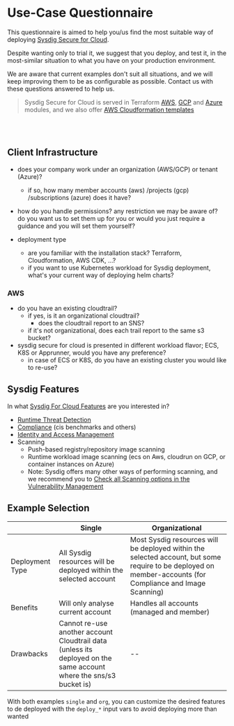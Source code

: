 # Use-Case Questionnaire

This questionnaire is aimed to help you/us find the most suitable way of deploying [Sysdig Secure for Cloud](https://docs.sysdig.com/en/docs/installation/sysdig-secure-for-cloud/).

Despite wanting only to trial it, we suggest that you deploy, and test it, in the most-similar situation to what
you have on your production environment.

We are aware that current examples don't suit all situations, and we will keep improving them to be as configurable as possible.
Contact us with these questions answered to help us.

> Sysdig Secure for Cloud is served in Terraform [AWS](https://github.com/sysdiglabs/terraform-aws-secure-for-cloud), [GCP](https://github.com/sysdiglabs/terraform-google-secure-for-cloud) and [Azure](https://github.com/sysdiglabs/terraform-azurerm-secure-for-cloud)
modules, and we also offer [AWS Cloudformation templates](https://github.com/sysdiglabs/aws-templates-secure-for-cloud)

<br/><br/>

## Client Infrastructure

- does your company work under an organization (AWS/GCP) or tenant (Azure)?
  - if so, how many member accounts (aws) /projects (gcp) /subscriptions (azure) does it have?
- how do you handle permissions? any restriction we may be aware of? do you want us to set them up for you or would you just require a guidance and you will set them yourself?

- deployment type
  - are you familiar with the installation stack? Terraform, Cloudformation, AWS CDK, ...?
  - if you want to use Kubernetes workload for Sysdig deployment, what's your current way of deploying helm charts?
  


### AWS
  - do you have an existing cloudtrail?
    - if yes, is it an organizational cloudtrail?
      - does the cloudtrail report to an SNS?
    - if it's not organizational, does each trail report to the same s3 bucket?
  - sysdig secure for cloud is presented in different workload flavor; ECS, K8S or Apprunner, would you have any preference?
    - in case of ECS or K8S, do you have an existing cluster you would like to re-use?


## Sysdig Features

In what [Sysdig For Cloud Features](https://docs.sysdig.com/en/docs/sysdig-secure/sysdig-secure-for-cloud/) are you interested in?

- [Runtime Threat Detection](https://docs.sysdig.com/en/docs/sysdig-secure/insights/)
- [Compliance](https://docs.sysdig.com/en/docs/sysdig-secure/posture/compliance/compliance-unified-/) (cis benchmarks and others)
- [Identity and Access Management](https://docs.sysdig.com/en/docs/sysdig-secure/posture/permissions-and-entitlements/)
- Scanning
  - Push-based registry/repository image scanning
  - Runtime workload image scanning (ecs on Aws, cloudrun on GCP, or container instances on Azure)
  - Note: Sysdig offers many other ways of performing scanning, and we recommend you to [Check all Scanning options in the Vulnerability Management](https://docs.sysdig.com/en/docs/sysdig-secure/vulnerabilities/)



## Example Selection

|                   | Single                                                            |  Organizational |
| --| -- | -- |
| Deployment Type   | All Sysdig resources will be deployed within the selected account |  Most Sysdig resources will be deployed within the selected account, but some require to be deployed on member-accounts (for Compliance and Image Scanning)
| Benefits          | Will only analyse current account                                 |  Handles all accounts (managed and member)
| Drawbacks         | Cannot re-use another account Cloudtrail data (unless its deployed on the same account where the sns/s3 bucket is) | --

With both examples `single` and `org`, you can customize the desired features to de deployed with the `deploy_*` input vars to avoid deploying more than wanted
